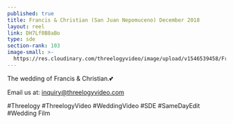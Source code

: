 ```yaml
---
published: true
title: Francis & Christian (San Juan Nepomuceno) December 2018
layout: reel
link: DH7Lf0B8aBo
type: sde
section-rank: 103
image-small: >-
  https://res.cloudinary.com/threelogyvideo/image/upload/v1546539458/Francis-03abc.jpg
---
```

The wedding of Francis & Christian.💕

Email us at: inquiry@threelogyvideo.com

#Threelogy #ThreelogyVideo #WeddingVideo #SDE #SameDayEdit #Wedding Film

